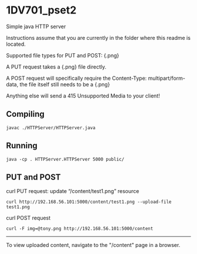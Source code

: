 # 1DV701_pset2
Simple java HTTP server

Instructions assume that you are currently in the folder where this readme is located.

Supported file types for PUT and POST: {.png}

A PUT request takes a {.png} file directly.

A POST request will specifically require the Content-Type: multipart/form-data, the file itself still needs to be a {.png}

Anything else will send a 415 Unsupported Media to your client!


## Compiling
```
javac ./HTTPServer/HTTPServer.java
```

## Running
```
java -cp . HTTPServer.HTTPServer 5000 public/
```
## PUT and POST
curl PUT request: update “/content/test1.png” resource
```
curl http://192.168.56.101:5000/content/test1.png --upload-file test1.png
```

curl POST request
```
curl -F img=@tony.png http://192.168.56.101:5000/content
```

---

To view uploaded content, navigate to the "/content" page in a browser.

